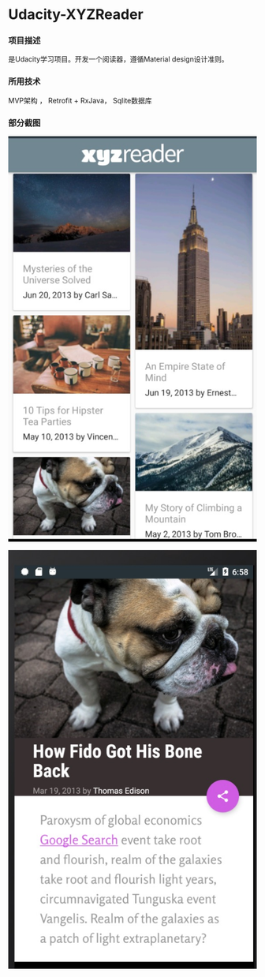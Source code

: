 # Udacity-XYZReader

### 项目描述

是Udacity学习项目。开发一个阅读器，遵循Material design设计准则。

### 所用技术

MVP架构 ， Retrofit + RxJava， Sqlite数据库

### 部分截图

![截图1](https://github.com/IgorNI/Udacity-XYZReader/blob/master/screenShots/WechatIMG35.jpeg)

![截图2](https://github.com/IgorNI/Udacity-XYZReader/blob/master/screenShots/WechatIMG36.jpeg)
